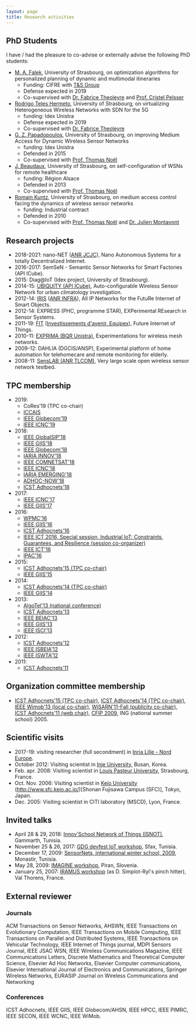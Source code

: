 ```yaml
---
layout: page
title: Research activities
---
```


## PhD Students
I have / had the pleasure to co-advise or externally advise the following PhD students:
* [M. A. Falek](https://www.researchgate.net/profile/Amine_Falek2), University of Strasbourg, on optimization algorithms for personalized planning of dynamic and multimodal itineraries
    * Funding: CIFRE with [T&S Group](http://technologyandstrategy.group/) 
    * Defense expected in 2019
    * Co-supervised with [Dr. Fabrice Theoleyre](https://www.theoleyre.eu/) and [Prof. Cristel Pelsser](https://clarinet.u-strasbg.fr/~pelsser/)
* [Rodrigo Teles Hermeto](http://www.rodrigoteleshermeto.com/), University of Strasbourg, on virtualizing Heterogeneous Wireless Networks with SDN for the 5G
    * funding: Idex Unistra 
    * Defense expected in 2019
    * Co-supervised with [Dr. Fabrice Theoleyre](https://www.theoleyre.eu/)
* [G. Z. Papadopoulos](http://georgiospapadopoulos.com/), University of Strasbourg, on improving Medium Access for Dynamic Wireless Sensor Networks
    * funding: Idex Unistra
    * Defended in 2015
    * Co-supervised with [Prof. Thomas Noël](https://clarinet.u-strasbg.fr/~noel/)
* [J. Beaudaux](https://www.linkedin.com/in/jbeaudaux/), University of Strasbourg, on self-configuration of WSNs for remote healthcare
    * funding: Région Alsace
    * Defended in 2013
    * Co-supervised with [Prof. Thomas Noël](https://clarinet.u-strasbg.fr/~noel/)
* [Romain Kuntz](https://www.linkedin.com/in/romainkuntz), University of Strasbourg, on medium access control facing the dynamics of wireless sensor networks
    * funding: Industrial contract
    * Defended in 2010
    * Co-supervised with [Prof. Thomas Noël](https://clarinet.u-strasbg.fr/~noel/) and [Dr. Julien Montavont](https://clarinet.u-strasbg.fr/~montavont/)
 
## Research projects
* 2018-2021: nano-NET ([ANR JCJC](http://www.agence-nationale-recherche.fr/suivi-bilan/historique-des-appels-a-projets/appel-detail1/appel-a-projets-generique-2018/)), Nano Autonomous Systems for a totally Decentralized Internet.
* 2016-2017: SemSeN - Semantic Sensor Networks for Smart Factories (API ICube).
* 2015: Diag@IoT (Idex project, University of Strasbourg).
* 2014-15: [UBIQUITY (API ICube)](http://icube-reseaux.unistra.fr/en/index.php/Projects/Ubiquity), Auto-configurable Wireless Sensor Network for urban climatology investigation.
* 2012-14: [IRIS](http://www.anr-iris.fr/) ([ANR INFRA](http://www.agence-nationale-recherche.fr/programmes-de-recherche/appel-detail/infrastructures-materielles-et-logicielles-pour-la-societe-numerique-infra-2011/)), All IP Networks for the FutuRe Internet of Smart Objects.
* 2012-14: EXPRESS (PHC, programme STAR), EXPerimental REsearch in Sensor Systems.
* 2011-19: [FIT](http://fit-equipex.fr/) ([Investissements d'avenir, Equipex](http://www.enseignementsup-recherche.gouv.fr/cid54722/investissements-d-avenir-340-millions-d-euros-pour-les-52-laureats-de-la-premiere-vague-de-l-appel-a-projet-equipements-d-excellence.html)), Future Internet of Things.
* 2010-11: [EXPRIMA (BQR Unistra)](http://exprima.u-strasbg.fr/), Experimentations for wireless mesh networks.
* 2009-12: DAHLIA (DGCIS/ANSP), Experimental platform of home automation for telehomecare and remote monitoring for elderly.
* 2008-11: [SensLAB (ANR TLCOM)](http://www.senslab.info/), Very large scale open wireless sensor network testbed.

## TPC membership
* 2019:
    * CoRes’19 (TPC co-chair)
    * [ICCAIS](http://www.iccais.tech/ctopicpf/)
    * [IEEE Globecom'19](http://globecom2019.ieee-globecom.org)
    * [IEEE ICNC'19](http://www.conf-icnc.org/2019/)
* 2018: 
    * [IEEE GlobalSIP'18](https://2018.ieeeglobalsip.org/)
    * [IEEE GIIS'18](http://www.giis-conf.org/)
    * [IEEE Globecom'18](http://globecom2018.ieee-globecom.org)
    * [IARIA INNOV'18](http://www.iaria.org/conferences2018/INNOV18.html)
    * [IEEE COMNETSAT'18](http://comnetsat.org/)
    * [IEEE ICNC'18](http://www.conf-icnc.org/2018/)
    * [IARIA EMERGING'18](http://www.iaria.org/conferences2018/EMERGING18.html)
    * [ADHOC-NOW'18](http://conferences.imt-atlantique.fr/adhocnow2018/)
    * [ICST Adhocnets'18](http://adhocnets.org/2018/show/home)
* 2017: 
    * [IEEE ICNC'17](http://www.conf-icnc.org/2017/)
    * [IEEE GIIS'17](http://www.giis-conf.org/)
* 2016: 
    * [WPMC'16](http://www.wpmc2016.org/)
    * [IEEE GIIS'16](http://www.giis-conf.org/)
    * [ICST Adhocnets'16](http://adhocnets.org/2016/show/home)
    * [IEEE ICT 2016, Special session, Industrial IoT: Constraints, Guarantees, and Resilience (session co-organizer)](http://ict-2016.org/#SS10)
    * [IEEE ICT'16](http://ict-2016.org/)
    * [IPAC'16](http://ipac.icc-conference.org/index.html)
* 2015: 
    * [ICST Adhocnets'15 (TPC co-chair)](http://adhocnets.org/2015/show/home)
    * [IEEE GIIS'15](http://www.giis-conf.org/)
* 2014: 
    * [ICST Adhocnets'14 (TPC co-chair)](http://adhocnets.org/2014/show/home)
    * [IEEE GIIS'14](http://www.giis-conf.org/)
* 2013: 
    * [AlgoTel'13 (national conference)](http://algotel2013.sciencesconf.org/)
    * [ICST Adhocnets'13](http://adhocnets.org/2013/show/home)
    * [IEEE BEIAC'13](http://www.mypels.org/beiac2013/)
    * [IEEE GIIS'13](http://www-l2ti.univ-paris13.fr/~giis2013/index.html)
    * [IEEE ISCI'13](http://isci2013.mypels.org/)
* 2012: 
    * [ICST Adhocnets'12](http://adhocnets.org/2012/show/home)
    * [IEEE ISBEIA'12](http://www.uitmrmi.org/isbeia2012/)
    * [IEEE ISWTA'12](http://www.mypels.org/iswta2012/)
* 2011: 
    * [ICST Adhocnets'11](http://www.adhocnets.org/)


## Organization committee membership
* [ICST Adhocnets'15 (TPC co-chair)](http://adhocnets.org/2015/show/home), [ICST Adhocnets'14 (TPC co-chair)](http://adhocnets.org/2014/show/home), [IEEE Wimob'13 (local co-chair)](http://conferences.computer.org/wimob2013/), [WiSARN'11-Fall (publicity co-chair)](http://researchers.lille.inria.fr/~mitton/WiSARN-fall2011/), [ICST Adhocnets'11 (web chair)](http://adhocnets.org/2011/), [CFIP 2009](http://cfip2009.u-strasbg.fr/), ING (national summer school) 2005.


## Scientific visits
* 2017-19: visiting researcher (full secondment) in [Inria Lille - Nord Europe](https://www.inria.fr/centre/lille).
* October 2012: Visiting scientist in [Inje University](http://www.inje.ac.kr/english/), Busan, Korea.
* Feb. apr. 2008: Visiting scientist in [Louis Pasteur University](http://www-ulp.u-strasbg.fr/), Strasbourg, France.
* Oct. Nov. 2006: Visiting scientist in [Keio University](http://www.keio.ac.jp/index-en.html) (http://www.sfc.keio.ac.jp/)[Shonan Fujisawa Campus (SFC)], Tokyo, Japan.
* Dec. 2005: Visiting scientist in CITI laboratory (MSCD), Lyon, France.


## Invited talks

* April 28 & 29, 2018: [Innov'School Network of Things (ISNOT)](http://www.supcom.mincom.tn/innovcom/isnot2018/img/afficheISNOT2018.pdf), Gammarth, Tunisia.
* November 25 & 26, 2017: [GDG devfest IoT workshop](http://devfest.ieee.tn/), Sfax, Tunisia.
* December 17, 2009: [SensorNets, international winter school, 2009](http://sensornets09.cister-isep.info/), Monastir, Tunisia.
* May 28, 2009: [IMAGINE workshop](http://cui.unige.ch/~hucf/IMAGINE2009/), Piran, Slovenia.
* January 25, 2007: [IRAMUS workshop](http://iramus.citi.insa-lyon.fr/index.php?option=com_content&task=view&id=27&Itemid=54) (as D. Simplot-Ryl's pinch hitter), Val Thorens, France.


## External reviewer

### Journals

ACM Transactions on Sensor Networks, AHSWN, IEEE Transactions on Evolutionary Computation, IEEE Transactions on Mobile Computing, IEEE Transactions on Parallel and Distributed Systems, IEEE Transactions on Vehicular Technology, IEEE Internet of Things journal, MDPI Sensors Journal, IEEE JSAC WSN, IEEE Wireless Communications Magazine, IEEE Communications Letters, Discrete Mathematics and Theoretical Computer Science, Elsevier Ad Hoc Networks, Elsevier Computer communications, Elsevier International Journal of Electronics and Communications, Springer Wireless Networks, EURASIP Journal on Wireless Communications and Networking

### Conferences

ICST Adhocnets, IEEE GIIS, IEEE Globecom/AHSN, IEEE HPCC, IEEE PIMRC, IEEE SECON, IEEE WCNC, IEEE WiMob.

